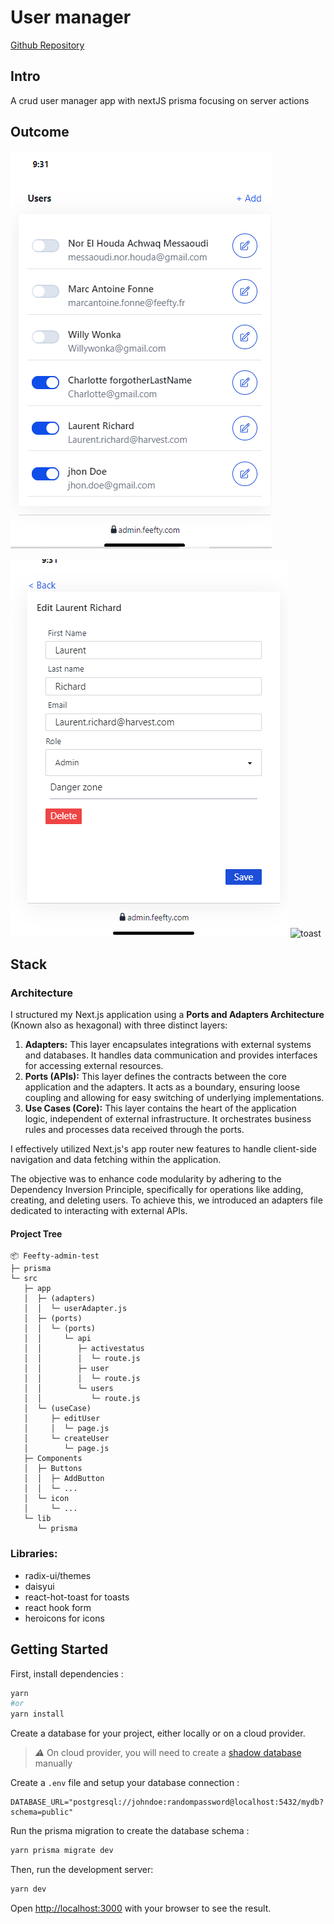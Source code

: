 # User manager

[Github Repository](https://github.com/Feefty/feefty-admin-test)

## Intro

A crud user manager app with nextJS prisma focusing on server actions

## Outcome




![Users](docs/outcome/list_user.PNG)

![Users Edit](docs/outcome/edit_user.png)
![toast](docs/outcome/toast_confirmation.png)

## Stack

### Architecture

I structured my Next.js application using a **Ports and Adapters Architecture** (Known also as hexagonal) with three distinct layers:

  1. **Adapters:** This layer encapsulates integrations with external systems and databases. It handles data communication and provides interfaces for accessing external resources.
  2. **Ports (APIs):** This layer defines the contracts between the core application and the adapters. It acts as a boundary, ensuring loose coupling and allowing for easy switching of underlying implementations.
  3. **Use Cases (Core):** This layer contains the heart of the application logic, independent of external infrastructure. It orchestrates business rules and processes data received through the ports.

I effectively utilized Next.js's app router new features to handle client-side navigation and data fetching within the application.

The objective was to enhance code modularity by adhering to the Dependency Inversion Principle, specifically for operations like adding, creating, and deleting users. To achieve this, we introduced an adapters file dedicated to interacting with external APIs.  


#### Project Tree 
```
📦 Feefty-admin-test
├─ prisma
└─ src
   ├─ app
   │  ├─ (adapters)
   │  │  └─ userAdapter.js
   │  ├─ (ports)
   │  │  └─ (ports)
   │  │     └─ api
   │  │        ├─ activestatus
   │  │        │  └─ route.js
   │  │        ├─ user
   │  │        │  └─ route.js
   │  │        └─ users
   │  │           └─ route.js
   │  └─ (useCase)
   │     ├─ editUser
   │     │  └─ page.js
   │     └─ createUser
   │        └─ page.js
   ├─ Components
   │  ├─ Buttons
   │  │  ├─ AddButton
   │  │  └─ ...
   │  └─ icon
   │     └─ ...
   └─ lib
      └─ prisma
```


### Libraries:

  - radix-ui/themes
  - daisyui
  - react-hot-toast for toasts
  - react hook form
  - heroicons for icons

## Getting Started

First, install dependencies :

```bash
yarn
#or
yarn install
```

Create a database for your project, either locally or on a cloud provider.

> **_⚠️_** On cloud provider, you will need to create a [shadow database](https://www.prisma.io/docs/concepts/components/prisma-migrate/shadow-database) manually

Create a `.env` file and setup your database connection :

```env
DATABASE_URL="postgresql://johndoe:randompassword@localhost:5432/mydb?schema=public"
```

Run the prisma migration to create the database schema :

```bash
yarn prisma migrate dev
```

Then, run the development server:

```bash
yarn dev
```

Open [http://localhost:3000](http://localhost:3000) with your browser to see the result.
